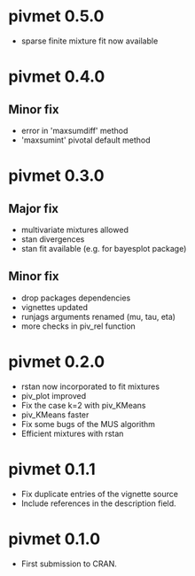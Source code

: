 # pivmet 0.5.0

* sparse finite mixture fit now available


# pivmet 0.4.0

## Minor fix

* error in 'maxsumdiff' method
* 'maxsumint' pivotal default method


# pivmet 0.3.0

## Major fix

* multivariate mixtures allowed 
* stan divergences
* stan fit available (e.g. for bayesplot package)

## Minor fix

* drop packages dependencies
* vignettes updated
* runjags arguments renamed (mu, tau, eta)
* more checks in piv_rel function

# pivmet 0.2.0

* rstan now incorporated to fit mixtures
* piv_plot improved
* Fix the case k=2 with piv_KMeans
* piv_KMeans faster
* Fix some bugs of the MUS algorithm
* Efficient mixtures with rstan

# pivmet 0.1.1

* Fix duplicate entries of the vignette source
* Include references in the description field.

# pivmet 0.1.0

* First submission to CRAN.


